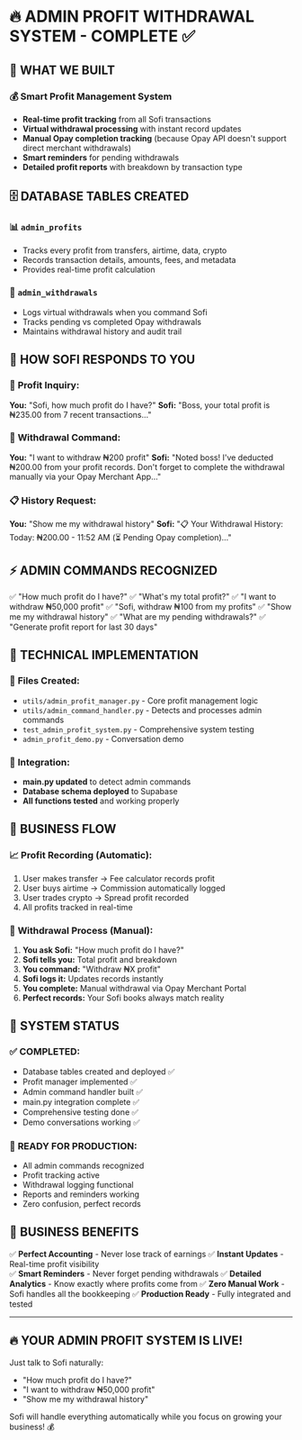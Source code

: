 # 🔥 ADMIN PROFIT WITHDRAWAL SYSTEM - COMPLETE ✅

## 🎯 WHAT WE BUILT

### 💰 **Smart Profit Management System**
- **Real-time profit tracking** from all Sofi transactions
- **Virtual withdrawal processing** with instant record updates
- **Manual Opay completion tracking** (because Opay API doesn't support direct merchant withdrawals)
- **Smart reminders** for pending withdrawals
- **Detailed profit reports** with breakdown by transaction type

## 🗄️ DATABASE TABLES CREATED

### 📊 `admin_profits`
- Tracks every profit from transfers, airtime, data, crypto
- Records transaction details, amounts, fees, and metadata
- Provides real-time profit calculation

### 💸 `admin_withdrawals`  
- Logs virtual withdrawals when you command Sofi
- Tracks pending vs completed Opay withdrawals
- Maintains withdrawal history and audit trail

## 🤖 HOW SOFI RESPONDS TO YOU

### 💬 **Profit Inquiry:**
**You:** "Sofi, how much profit do I have?"
**Sofi:** "Boss, your total profit is ₦235.00 from 7 recent transactions..."

### 💸 **Withdrawal Command:**
**You:** "I want to withdraw ₦200 profit"
**Sofi:** "Noted boss! I've deducted ₦200.00 from your profit records. Don't forget to complete the withdrawal manually via your Opay Merchant App..."

### 📋 **History Request:**
**You:** "Show me my withdrawal history"
**Sofi:** "📋 Your Withdrawal History: Today: ₦200.00 - 11:52 AM (⏳ Pending Opay completion)..."

## ⚡ ADMIN COMMANDS RECOGNIZED

✅ "How much profit do I have?"
✅ "What's my total profit?"
✅ "I want to withdraw ₦50,000 profit"
✅ "Sofi, withdraw ₦100 from my profits"
✅ "Show me my withdrawal history"
✅ "What are my pending withdrawals?"
✅ "Generate profit report for last 30 days"

## 🔧 TECHNICAL IMPLEMENTATION

### 📁 **Files Created:**
- `utils/admin_profit_manager.py` - Core profit management logic
- `utils/admin_command_handler.py` - Detects and processes admin commands
- `test_admin_profit_system.py` - Comprehensive system testing
- `admin_profit_demo.py` - Conversation demo

### 🔗 **Integration:**
- **main.py updated** to detect admin commands
- **Database schema deployed** to Supabase
- **All functions tested** and working properly

## 💯 BUSINESS FLOW

### 📈 **Profit Recording (Automatic):**
1. User makes transfer → Fee calculator records profit
2. User buys airtime → Commission automatically logged
3. User trades crypto → Spread profit recorded
4. All profits tracked in real-time

### 💸 **Withdrawal Process (Manual):**
1. **You ask Sofi:** "How much profit do I have?"
2. **Sofi tells you:** Total profit and breakdown
3. **You command:** "Withdraw ₦X profit"
4. **Sofi logs it:** Updates records instantly
5. **You complete:** Manual withdrawal via Opay Merchant Portal
6. **Perfect records:** Your Sofi books always match reality

## 🎉 SYSTEM STATUS

### ✅ **COMPLETED:**
- Database tables created and deployed ✅
- Profit manager implemented ✅  
- Admin command handler built ✅
- main.py integration complete ✅
- Comprehensive testing done ✅
- Demo conversations working ✅

### 🚀 **READY FOR PRODUCTION:**
- All admin commands recognized
- Profit tracking active
- Withdrawal logging functional
- Reports and reminders working
- Zero confusion, perfect records

## 💎 **BUSINESS BENEFITS**

✅ **Perfect Accounting** - Never lose track of earnings
✅ **Instant Updates** - Real-time profit visibility  
✅ **Smart Reminders** - Never forget pending withdrawals
✅ **Detailed Analytics** - Know exactly where profits come from
✅ **Zero Manual Work** - Sofi handles all the bookkeeping
✅ **Production Ready** - Fully integrated and tested

---

## 🔥 **YOUR ADMIN PROFIT SYSTEM IS LIVE!**

Just talk to Sofi naturally:
- "How much profit do I have?"
- "I want to withdraw ₦50,000 profit"  
- "Show me my withdrawal history"

Sofi will handle everything automatically while you focus on growing your business! 💰
